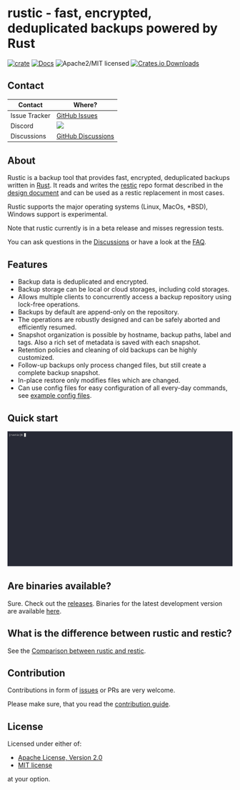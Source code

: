 # rustic - fast, encrypted, deduplicated backups powered by Rust

[![crate][crate-image]][crate-link]
[![Docs][docs-image]][docs-link]
![Apache2/MIT licensed][license-image]
[![Crates.io Downloads][downloads-image]][crate-link]

## Contact

| Contact       | Where?                                                                                 |
| ------------- | -------------------------------------------------------------------------------------- |
| Issue Tracker | [GitHub Issues](https://github.com/rustic-rs/rustic/issues)                            |
| Discord       | [![](https://dcbadge.vercel.app/api/server/WRUWENZnzQ)](https://discord.gg/WRUWENZnzQ) |
| Discussions   | [GitHub Discussions](https://github.com/rustic-rs/rustic/discussions)                  |

## About

Rustic is a backup tool that provides fast, encrypted, deduplicated backups written in [Rust](https://www.rust-lang.org/).
It reads and writes the [restic][1] repo format described in the [design document][2]
and can be used as a restic replacement in most cases.

Rustic supports the major operating systems (Linux, MacOs, *BSD), Windows support is experimental.

Note that rustic currently is in a beta release and misses regression tests.

You can ask questions in the [Discussions][3] or have a look at the [FAQ](docs/FAQ.md).

## Features

- Backup data is deduplicated and encrypted.
- Backup storage can be local or cloud storages, including cold storages.
- Allows multiple clients to concurrently access a backup repository using lock-free operations.
- Backups by default are append-only on the repository.
- The operations are robustly designed and can be safely aborted and efficiently resumed.
- Snapshot organization is possible by hostname, backup paths, label and tags. Also a rich set of metadata is saved with each snapshot.
- Retention policies and cleaning of old backups can be highly customized.
- Follow-up backups only process changed files, but still create a complete backup snapshot.
- In-place restore only modifies files which are changed.
- Can use config files for easy configuration of all every-day commands, see [example config files](/config/).

## Quick start

![rustic getting started](https://github.com/rustic-rs/rustic/blob/main/docs/screenshots/gettingstarted.gif?raw=true)

## Are binaries available?

Sure. Check out the [releases](https://github.com/rustic-rs/rustic/releases).
Binaries for the latest development version are available [here](https://github.com/rustic-rs/rustic-beta).

## What is the difference between rustic and restic?

See the [Comparison between rustic and restic](docs/comparison-restic.md).

## Contribution

Contributions in form of [issues][4] or PRs are very welcome.

Please make sure, that you read the [contribution guide](./CONTRIBUTING.md).

## License

Licensed under either of:

- [Apache License, Version 2.0](./LICENSE-APACHE)
- [MIT license](./LICENSE-MIT)

at your option.

[//]: # (badges)
[crate-image]: https://img.shields.io/crates/v/rustic-rs.svg
[crate-link]: https://crates.io/crates/rustic-rs
[docs-image]: https://docs.rs/rustic-rs/badge.svg
[docs-link]: https://docs.rs/rustic-rs/
[license-image]: https://img.shields.io/badge/license-Apache2.0/MIT-blue.svg
[downloads-image]: https://img.shields.io/crates/d/rustic-rs.svg
[//]: # (general links)
[1]: https://github.com/restic/restic
[2]: https://github.com/restic/restic/blob/master/doc/design.rst
[3]: https://github.com/rustic-rs/rustic/discussions
[4]: https://github.com/rustic-rs/rustic/issues/new/choose
